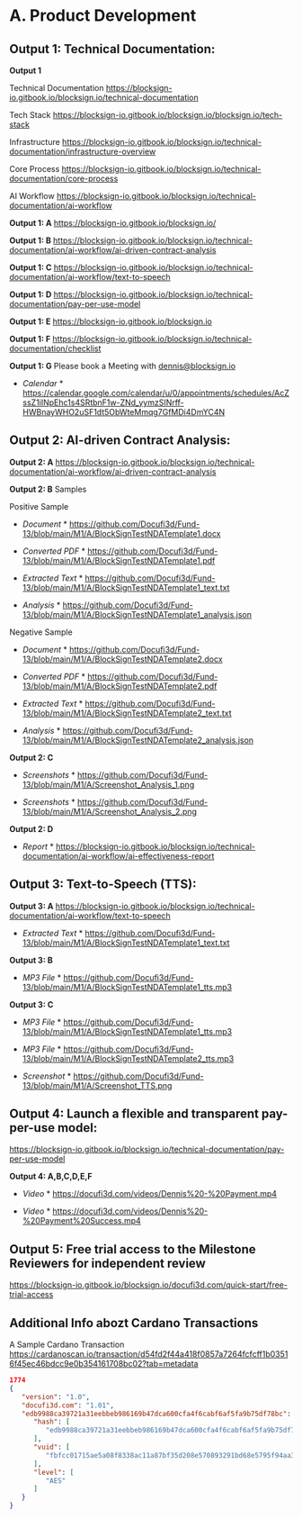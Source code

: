 # A. Product Development

## Output 1: Technical Documentation:


  **Output 1** 
  
  Technical Documentation https://blocksign-io.gitbook.io/blocksign.io/technical-documentation

  Tech Stack https://blocksign-io.gitbook.io/blocksign.io/blocksign.io/tech-stack
   
  Infrastructure https://blocksign-io.gitbook.io/blocksign.io/technical-documentation/infrastructure-overview

  Core Process https://blocksign-io.gitbook.io/blocksign.io/technical-documentation/core-process

  AI Workflow https://blocksign-io.gitbook.io/blocksign.io/technical-documentation/ai-workflow
  
  **Output 1: A** https://blocksign-io.gitbook.io/blocksign.io/

  **Output 1: B** https://blocksign-io.gitbook.io/blocksign.io/technical-documentation/ai-workflow/ai-driven-contract-analysis
  
  **Output 1: C** https://blocksign-io.gitbook.io/blocksign.io/technical-documentation/ai-workflow/text-to-speech
  
  **Output 1: D** https://blocksign-io.gitbook.io/blocksign.io/technical-documentation/pay-per-use-model
  
  **Output 1: E** https://blocksign-io.gitbook.io/blocksign.io
  
  **Output 1: F** https://blocksign-io.gitbook.io/blocksign.io/technical-documentation/checklist

  **Output 1: G** Please book a Meeting with dennis@blocksign.io 
  
  * *Calendar* * https://calendar.google.com/calendar/u/0/appointments/schedules/AcZssZ1iINpEhc1s4SRtbnF1w-ZNd_yymzSINrff-HWBnayWHO2uSF1dt5ObWteMmqg7GfMDi4DmYC4N

## Output 2: AI-driven Contract Analysis:

  **Output 2: A** https://blocksign-io.gitbook.io/blocksign.io/technical-documentation/ai-workflow/ai-driven-contract-analysis
  
  **Output 2: B** Samples
  
  Positive Sample

  * *Document* * https://github.com/Docufi3d/Fund-13/blob/main/M1/A/BlockSignTestNDATemplate1.docx

  * *Converted PDF* * https://github.com/Docufi3d/Fund-13/blob/main/M1/A/BlockSignTestNDATemplate1.pdf

  * *Extracted Text* * https://github.com/Docufi3d/Fund-13/blob/main/M1/A/BlockSignTestNDATemplate1_text.txt

  * *Analysis* * https://github.com/Docufi3d/Fund-13/blob/main/M1/A/BlockSignTestNDATemplate1_analysis.json

  Negative Sample
  
  * *Document* * https://github.com/Docufi3d/Fund-13/blob/main/M1/A/BlockSignTestNDATemplate2.docx
  
  * *Converted PDF* * https://github.com/Docufi3d/Fund-13/blob/main/M1/A/BlockSignTestNDATemplate2.pdf

  * *Extracted Text* * https://github.com/Docufi3d/Fund-13/blob/main/M1/A/BlockSignTestNDATemplate2_text.txt

  * *Analysis* * https://github.com/Docufi3d/Fund-13/blob/main/M1/A/BlockSignTestNDATemplate2_analysis.json

  **Output 2: C**

  * *Screenshots* * https://github.com/Docufi3d/Fund-13/blob/main/M1/A/Screenshot_Analysis_1.png
  
  * *Screenshots* * https://github.com/Docufi3d/Fund-13/blob/main/M1/A/Screenshot_Analysis_2.png
  
 **Output 2: D** 
  * *Report* * https://blocksign-io.gitbook.io/blocksign.io/technical-documentation/ai-workflow/ai-effectiveness-report
 
## Output 3: Text-to-Speech (TTS):

  **Output 3: A** https://blocksign-io.gitbook.io/blocksign.io/technical-documentation/ai-workflow/text-to-speech

  * *Extracted Text* * https://github.com/Docufi3d/Fund-13/blob/main/M1/A/BlockSignTestNDATemplate1_text.txt

  **Output 3: B** 
  
  * *MP3 File* * https://github.com/Docufi3d/Fund-13/blob/main/M1/A/BlockSignTestNDATemplate1_tts.mp3
 
  **Output 3: C**

  * *MP3 File* * https://github.com/Docufi3d/Fund-13/blob/main/M1/A/BlockSignTestNDATemplate1_tts.mp3
  
  * *MP3 File* * https://github.com/Docufi3d/Fund-13/blob/main/M1/A/BlockSignTestNDATemplate2_tts.mp3

  * *Screenshot* * https://github.com/Docufi3d/Fund-13/blob/main/M1/A/Screenshot_TTS.png
  
## Output 4: Launch a flexible and transparent pay-per-use model:

  https://blocksign-io.gitbook.io/blocksign.io/technical-documentation/pay-per-use-model

  **Output 4: A,B,C,D,E,F**
  
  * *Video* * https://docufi3d.com/videos/Dennis%20-%20Payment.mp4
 
  * *Video* * https://docufi3d.com/videos/Dennis%20-%20Payment%20Success.mp4

## Output 5: Free trial access to the Milestone Reviewers for independent review

  https://blocksign-io.gitbook.io/blocksign.io/docufi3d.com/quick-start/free-trial-access

## Additional Info abozt Cardano Transactions ##
A Sample Cardano Transaction https://cardanoscan.io/transaction/d54fd2f44a418f0857a7264fcfcff1b03516f45ec46bdcc9e0b354161708bc02?tab=metadata
```json
1774
{
   "version": "1.0",
   "docufi3d.com": "1.01",
   "edb9988ca39721a31eebbeb986169b47dca600cfa4f6cabf6af5fa9b75df78bc": {
      "hash": [
         "edb9988ca39721a31eebbeb986169b47dca600cfa4f6cabf6af5fa9b75df78bc"
      ],
      "vuid": [
         "fbfcc01715ae5a08f8338ac11a87bf35d208e570893291bd68e5795f94aa34ba"
      ],
      "level": [
         "AES"
      ]
   }
}
```
